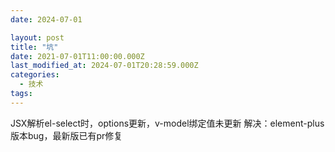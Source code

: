 ```yaml
---
date: 2024-07-01

layout: post
title: "坑"
date: 2021-07-01T11:00:00.000Z
last_modified_at: 2024-07-01T20:28:59.000Z
categories:
  - 技术 
tags:
---
```


JSX解析el-select时，options更新，v-model绑定值未更新
解决：element-plus版本bug，最新版已有pr修复